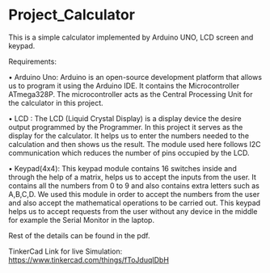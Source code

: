 # Project_Calculator
This is a simple calculator implemented by Arduino UNO, LCD screen and keypad.<br>

Requirements:<br>

• Arduino Uno: Arduino is an open-source development platform that allows us to program it
using the Arduino IDE. It contains the Microcontroller ATmega328P. The microcontroller acts
as the Central Processing Unit for the calculator in this project.<br>

• LCD : The LCD (Liquid Crystal Display) is a display device the desire output programmed by
the Programmer. In this project it serves as the display for the calculator. It helps us to enter
the numbers needed to the calculation and then shows us the result. The module used here
follows I2C communication which reduces the number of pins occupied by the LCD.<br>

• Keypad(4x4): This keypad module contains 16 switches inside and through the help of a
matrix, helps us to accept the inputs from the user. It contains all the numbers from 0 to 9
and also contains extra letters such as A,B,C,D. We used this module in order to accept the
numbers from the user and also accept the mathematical operations to be carried out. This
keypad helps us to accept requests from the user without any device in the middle for
example the Serial Monitor in the laptop.<br>

Rest of the details can be found in the pdf.<br>

TinkerCad Link for live Simulation: https://www.tinkercad.com/things/fToJduqIDbH
